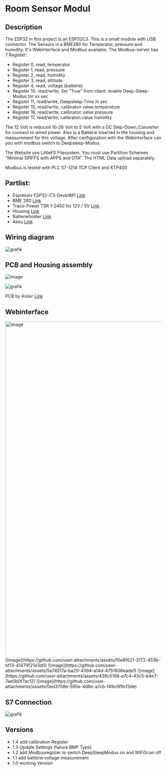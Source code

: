 # Room Sensor Modul

## Description

The ESP32 in this project is an ESP32C3. This is a small module with USB connector.
The Sensors is a BME280 for Temperatur, pressure and humidity.
It's Webinterface and Modbus available. 
The Modbus-server has 7 Register:
- Register 0, read, temperatur
- Register 1, read, pressure
- Register 2, read, humidity
- Register 3, read, altitude
- Register 4, read, voltage (batterie)
- Register 10, read/write, Set "True" from client: enable Deep-Sleep-Modus for xx sec
- Register 11, read/write, Deepsleep-Time in sec
- Register 15, read/write, calibraton value temperature
- Register 16, read/write, calibraton value pressure
- Register 17, read/write, calibraton value humidity

The 12 Volt is reduced 10-26 Volt to 5 Volt with a DC Step-Down_Converter for connect to wired power. 
Also is a Batterie inserted in the housing and measurement for this voltage.
After configuration with the Webinterface can you with modbus switch to Deepsleep-Modus.

The Website use LittleFS Filesystem. You must use Partition Schemes "Minimal SPIFFS with APPS and OTA".
The HTML Data upload separately.

Modbus is tested with PLC S7-1214 TCP Client and KTP400

## Partlist:

- Espressiv ESP32-C3-DevkitM1 [Link](https://www.reichelt.de/entwicklungsboard-esp32-c3-mini-1-esp32c3devkitm-p311730.html?&nbc=1)
- BME 280 [Link](https://www.reichelt.de/entwicklerboards-temperatur-feuchtigkeits-und-drucksensor--debo-bme280-p253982.html?&nbc=1)
- Traco-Power TSR 1-2450 for 12V / 5V [Link](https://www.reichelt.de/dc-dc-wandler-tsr-1-1-w-5-v-1000-ma-sil-to-220-tsr-1-2450-p116850.html?search=tsr+1-24)
- Housing [Link](https://www.reichelt.de/sensorgehaeuse-74x74x25-5-mm-belueftet-weiss-cb-rs02vwh-p317699.html?&nbc=1)
- Batterieholder [Link](https://www.reichelt.de/batteriehalter-fuer-1-18350-keystone-1095p-p213366.html?&nbc=1)
- Akku [Link](https://www.reichelt.de/li-ion-akku-cr123-3-6-v-850-mah-usb-c-xcell-148203-p366682.html?&nbc=1)

## Wiring diagram

![grafik](https://github.com/user-attachments/assets/d2bd1a8f-84b5-4373-a100-b24541ba1129)

## PCB and Housing assembly
![image](https://github.com/user-attachments/assets/1f1e8f95-4026-45f8-b86d-f63d5b3542ee)

![grafik](https://github.com/user-attachments/assets/29a6c316-a486-42a8-855a-6aeb1b7e20d0)

PCB by Aisler [Link](https://aisler.net/p/JVQKQVUK)

## Webinterface

<img width="1080" alt="image" src="https://github.com/user-attachments/assets/b9d54b22-bd9d-4a3b-9983-1489b16eb7a9" />
![image](https://github.com/user-attachments/assets/f0e8f621-3172-453b-bf13-41479121e3d0)
![image](https://github.com/user-attachments/assets/5a74517a-ba20-4394-a14d-4751606eade1)
![image](https://github.com/user-attachments/assets/439c5168-e7c4-43c5-b4e7-7ae0b0f7ac12)
![image](https://github.com/user-attachments/assets/0ed3708e-595e-4d6e-a7cb-f49c0f9cf3de)


## S7 Connection

![grafik](https://github.com/user-attachments/assets/8d18e7bc-5492-497c-9e7f-ebbfbf8c76eb)


## Versions

- 1.4 add calibration Register
- 1.3 Update Settings (failure BMP Type)
- 1.2 add Modbusregister to switch DeepSleepModus on and WiFiScan off
- 1.1 add batterie voltage measurement
- 1.0 working Version

